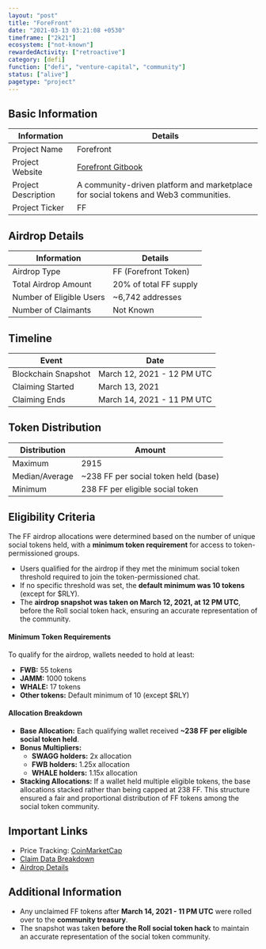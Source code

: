 ```yaml
---
layout: "post"
title: "ForeFront"
date: "2021-03-13 03:21:08 +0530"
timeframe: ["2k21"]
ecosystem: ["not-known"]
rewardedActivity: ["retroactive"]
category: [defi]
function: ["defi", "venture-capital", "community"]
status: ["alive"]
pagetype: "project"
---
```


## Basic Information

| Information         | Details                                                                                          |
| ------------------- | ------------------------------------------------------------------------------------------------ |
| Project Name        | Forefront                                                                                        |
| Project Website     | [Forefront Gitbook](https://forefront.gitbook.io/forefront/token-distribution/community-airdrop) |
| Project Description | A community-driven platform and marketplace for social tokens and Web3 communities.              |
| Project Ticker      | FF                                                                                               |

## Airdrop Details

| Information              | Details                |
| ------------------------ | ---------------------- |
| Airdrop Type             | FF (Forefront Token)   |
| Total Airdrop Amount     | 20% of total FF supply |
| Number of Eligible Users | ~6,742 addresses       |
| Number of Claimants      | Not Known              |

## Timeline

| Event               | Date                       |
| ------------------- | -------------------------- |
| Blockchain Snapshot | March 12, 2021 - 12 PM UTC |
| Claiming Started    | March 13, 2021             |
| Claiming Ends       | March 14, 2021 - 11 PM UTC |

## Token Distribution

| Distribution   | Amount                               |
| -------------- | ------------------------------------ |
| Maximum        | 2915                                 |
| Median/Average | ~238 FF per social token held (base) |
| Minimum        | 238 FF per eligible social token     |

## Eligibility Criteria

The FF airdrop allocations were determined based on the number of unique social tokens held, with a **minimum token requirement** for access to token-permissioned groups.

- Users qualified for the airdrop if they met the minimum social token threshold required to join the token-permissioned chat.
- If no specific threshold was set, the **default minimum was 10 tokens** (except for $RLY).
- The **airdrop snapshot was taken on March 12, 2021, at 12 PM UTC**, before the Roll social token hack, ensuring an accurate representation of the community.

#### **Minimum Token Requirements**

To qualify for the airdrop, wallets needed to hold at least:

- **FWB:** 55 tokens
- **JAMM:** 1000 tokens
- **WHALE:** 17 tokens
- **Other tokens:** Default minimum of 10 (except $RLY)

#### **Allocation Breakdown**

- **Base Allocation:** Each qualifying wallet received **~238 FF per eligible social token held**.
- **Bonus Multipliers:**
  - **SWAGG holders:** 2x allocation
  - **FWB holders:** 1.25x allocation
  - **WHALE holders:** 1.15x allocation
- **Stacking Allocations:** If a wallet held multiple eligible tokens, the base allocations stacked rather than being capped at 238 FF.
  This structure ensured a fair and proportional distribution of FF tokens among the social token community.

## Important Links

- Price Tracking: [CoinMarketCap](https://web.archive.org/web/20211101154334/https://coinmarketcap.com/currencies/forefront/)
- [Claim Data Breakdown](https://github.com/ffdao/ffclaim/blob/main/FFClaim.csv)
- [Airdrop Details](https://forefront.gitbook.io/forefront/token-distribution/community-airdrop)

## Additional Information

- Any unclaimed FF tokens after **March 14, 2021 - 11 PM UTC** were rolled over to the **community treasury**.
- The snapshot was taken **before the Roll social token hack** to maintain an accurate representation of the social token community.